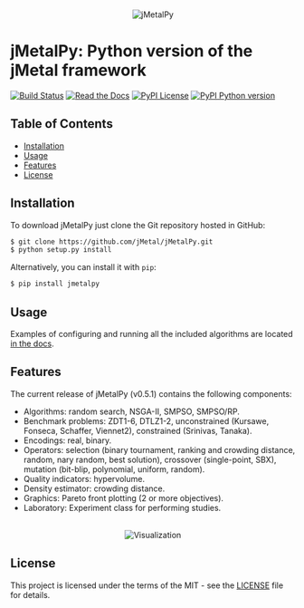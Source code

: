 <p align="center">
  <br/>
  <img src=docs/source/jmetalpy.png alt="jMetalPy">
  <br/>
</p>

# jMetalPy: Python version of the jMetal framework
[![Build Status](https://img.shields.io/travis/jMetal/jMetalPy.svg?style=flat-square)](https://travis-ci.org/jMetal/jMetalPy)
[![Read the Docs](https://img.shields.io/readthedocs/jmetalpy.svg?style=flat-square)](https://readthedocs.org/projects/jmetalpy/)
[![PyPI License](https://img.shields.io/pypi/l/jMetalPy.svg?style=flat-square)]()
[![PyPI Python version](https://img.shields.io/pypi/pyversions/jMetalPy.svg?style=flat-square)]()

## Table of Contents
- [Installation](#installation)
- [Usage](#usage)
- [Features](#features)
- [License](#license)

## Installation
To download jMetalPy just clone the Git repository hosted in GitHub:
```bash
$ git clone https://github.com/jMetal/jMetalPy.git
$ python setup.py install
```

Alternatively, you can install it with `pip`:
```bash
$ pip install jmetalpy
```

## Usage
Examples of configuring and running all the included algorithms are located [in the docs](https://jmetalpy.readthedocs.io/en/latest/examples.html).

## Features
The current release of jMetalPy (v0.5.1) contains the following components:

* Algorithms: random search, NSGA-II, SMPSO, SMPSO/RP.
* Benchmark problems: ZDT1-6, DTLZ1-2, unconstrained (Kursawe, Fonseca, Schaffer, Viennet2), constrained (Srinivas, Tanaka).
* Encodings: real, binary.
* Operators: selection (binary tournament, ranking and crowding distance, random, nary random, best solution), crossover (single-point, SBX), mutation (bit-blip, polynomial, uniform, random).
* Quality indicators: hypervolume.
* Density estimator: crowding distance.
* Graphics: Pareto front plotting (2 or more objectives).
* Laboratory: Experiment class for performing studies.

<p align="center">
  <br/>
  <img src=docs/source/visualization.png alt="Visualization">
  <br/>
</p>

## License
This project is licensed under the terms of the MIT - see the [LICENSE](LICENSE) file for details.

